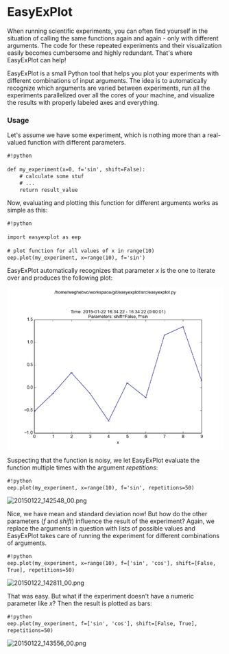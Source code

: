 # EasyExPlot #

When running scientific experiments, you can often find yourself in the situation of calling the same functions again and again - only with different arguments. The code for these repeated experiments and their visualization easily becomes cumbersome and highly redundant. That's where EasyExPlot can help!

EasyExPlot is a small Python tool that helps you plot your experiments with different combinations of input arguments. The idea is to automatically recognize which arguments are varied between experiments, run all the experiments parallelized over all the cores of your machine, and visualize the results with properly labeled axes and everything.

### Usage ###

Let's assume we have some experiment, which is nothing more than a real-valued function with different parameters.


```
#!python

def my_experiment(x=0, f='sin', shift=False):
    # calculate some stuf
    # ...
    return result_value
```

Now, evaluating and plotting this function for different arguments works as simple as this:

```
#!python

import easyexplot as eep

# plot function for all values of x in range(10)
eep.plot(my_experiment, x=range(10), f='sin')
```

EasyExPlot automatically recognizes that parameter *x* is the one to iterate over and produces the following plot:

<img src="https://raw.githubusercontent.com/bjoernwe/easyexplot/master/README/20150122_163422_00.png" width="640px">

Suspecting that the function is noisy, we let EasyExPlot evaluate the function multiple times with the argument *repetitions*:

```
#!python
eep.plot(my_experiment, x=range(10), f='sin', repetitions=50)
```

![20150122_142548_00.png](https://bitbucket.org/repo/nX7gry/images/3251664006-20150122_142548_00.png)

Nice, we have mean and standard deviation now! But how do the other parameters (*f* and *shift*) influence the result of the experiment? Again, we replace the arguments in question with lists of possible values and EasyExPlot takes care of running the experiment for different combinations of arguments.

```
#!python
eep.plot(my_experiment, x=range(10), f=['sin', 'cos'], shift=[False, True], repetitions=50)
```

![20150122_142811_00.png](https://bitbucket.org/repo/nX7gry/images/1825501275-20150122_142811_00.png)

That was easy. But what if the experiment doesn't have a numeric parameter like *x*? Then the result is plotted as bars:

```
#!python
eep.plot(my_experiment, f=['sin', 'cos'], shift=[False, True], repetitions=50)
```

![20150122_143556_00.png](https://bitbucket.org/repo/nX7gry/images/3575699363-20150122_143556_00.png)
